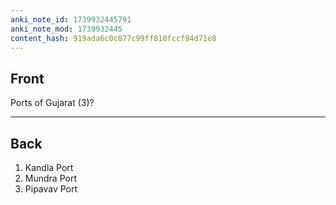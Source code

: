 ```yaml
---
anki_note_id: 1739932445791
anki_note_mod: 1739932445
content_hash: 919ada6c0c877c99ff810fccf94d71e8
---
```


## Front

Ports of Gujarat (3)?

<hr/>

## Back

1. Kandla Port  
2. Mundra Port  
3. Pipavav Port
